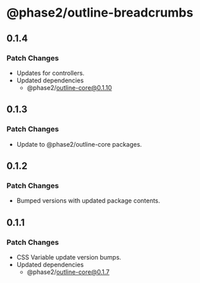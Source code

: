# @phase2/outline-breadcrumbs

## 0.1.4

### Patch Changes

- Updates for controllers.
- Updated dependencies
  - @phase2/outline-core@0.1.10

## 0.1.3

### Patch Changes

- Update to @phase2/outline-core packages.

## 0.1.2

### Patch Changes

- Bumped versions with updated package contents.

## 0.1.1

### Patch Changes

- CSS Variable update version bumps.
- Updated dependencies
  - @phase2/outline-core@0.1.7
